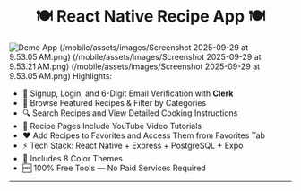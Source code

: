 <h1 align="center">🍽️ React Native Recipe App 🍽️</h1>

![Demo App](/mobile/assets/images//screenshot-for-readme.png)
(/mobile/assets/images/Screenshot 2025-09-29 at 9.53.05 AM.png)
(/mobile/assets/images/Screenshot 2025-09-29 at 9.53.21 AM.png)
(/mobile/assets/images/Screenshot 2025-09-29 at 9.53.05 AM.png)
Highlights:

- 🔐 Signup, Login, and 6-Digit Email Verification with **Clerk**
- 🍳 Browse Featured Recipes & Filter by Categories
- 🔍 Search Recipes and View Detailed Cooking Instructions
- 🎥 Recipe Pages Include YouTube Video Tutorials
- ❤️ Add Recipes to Favorites and Access Them from Favorites Tab
- ⚡ Tech Stack: React Native + Express + PostgreSQL + Expo
- 🌈 Includes 8 Color Themes
- 🆓 100% Free Tools — No Paid Services Required

---
